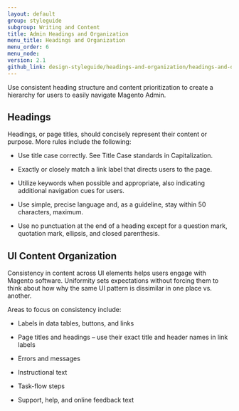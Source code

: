 ```yaml
---
layout: default
group: styleguide
subgroup: Writing and Content
title: Admin Headings and Organization
menu_title: Headings and Organization
menu_order: 6
menu_node:
version: 2.1
github_link: design-styleguide/headings-and-organization/headings-and-organization.md
---
```

Use consistent heading structure and content prioritization to create a hierarchy for users to easily navigate Magento Admin.

## Headings

Headings, or page titles, should concisely represent their content or purpose. More rules include the following:

* Use title case correctly. See Title Case standards in Capitalization.

* Exactly or closely match a link label that directs users to the page.

* Utilize keywords when possible and appropriate, also indicating additional navigation cues for users.

* Use simple, precise language and, as a guideline, stay within 50 characters, maximum.

* Use no punctuation at the end of a heading except for a question mark, quotation mark, ellipsis, and closed parenthesis.

## UI Content Organization

Consistency in content across UI elements helps users engage with Magento software. Uniformity sets expectations without forcing them to think about how why the same UI pattern is dissimilar in one place vs. another.

Areas to focus on consistency include:

* Labels in data tables, buttons, and links

* Page titles and headings – use their exact title and header names in link labels

* Errors and messages

* Instructional text

* Task-flow steps

* Support, help, and online feedback text
